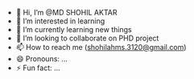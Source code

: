 - 👋 Hi, I’m @MD SHOHIL AKTAR
- 👀 I’m interested in learning
- 🌱 I’m currently learning new things
- 💞️ I’m looking to collaborate on PHD project
- 📫 How to reach me (shohilahms.3120@gmail.com)
- 😄 Pronouns: ...
- ⚡ Fun fact: ...

<!---
IRIS786/IRIS786 is a ✨ special ✨ repository because its `README.md` (this file) appears on your GitHub profile.
You can click the Preview link to take a look at your changes.
--->
